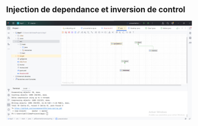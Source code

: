 <h2>Injection de dependance et inversion de control</h2>
<img src="Capture\Capture d’écran 2024-04-21 221138.png">